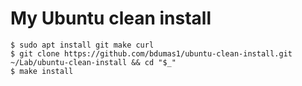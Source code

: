 # My Ubuntu clean install

```shell-session
$ sudo apt install git make curl
$ git clone https://github.com/bdumas1/ubuntu-clean-install.git ~/Lab/ubuntu-clean-install && cd "$_"
$ make install
```
